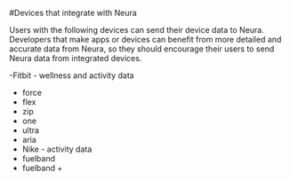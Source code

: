 #Devices that integrate with Neura

Users with the following devices can send their device data to Neura.  Developers that make apps or devices can benefit from more detailed and accurate data from Neura, so they should encourage their users to send Neura data from integrated devices.  

-Fitbit - wellness and activity data  
  - force  
  - flex  
  - zip  
  - one  
  - ultra  
  - aria  
-  Nike - activity data  
  - fuelband  - fuelband +


